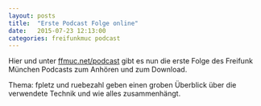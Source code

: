 ```yaml
---
layout: posts
title:  "Erste Podcast Folge online"
date:   2015-07-23 12:13:00
categories: freifunkmuc podcast
---
```


Hier und unter [ffmuc.net/podcast][podcast] gibt es nun die erste Folge des 
Freifunk München Podcasts zum Anhören und zum Download.

Thema: fpletz und ruebezahl geben einen groben Überblick über 
die verwendete Technik und wie alles zusammenhängt. 

<audio id="audio_ffmuc-001">
		<source src="https://ffmuc.net/podcast/audio/ffmuc-001.mp3" type="audio/mpeg"></source>
</audio>

<script>
   $('#audio_ffmuc-001').podlovewebplayer({
      title: 'FFMUC-001 Technischer Überblick',
      subtitle: 'Firmware, Gateways, B.A.T.M.A.N. und wie alles zusammenhängt.',
      poster: 'https://ffmuc.net/assets/Ffmuc-logo-250.png',
      chapters: [  {"start":"00:00:00.0", "title": "Begrüßung"},  {"start":"00:01:01.000", "title": "Begriffsklärung"},  {"start":"00:07:31.866", "title": "der Freifunk-Node"},  {"start":"00:12:28.000", "title": "Die Firmware: Gluon"},  {"start":"00:37:01.000", "title": "Das Routingprotokoll: B.A.T.M.A.N."},  {"start":"00:41:04.000", "title": "Die Gateways"},  {"start":"01:02:24.000", "title": "Firmware selber bauen"},  {"start":"01:02:56.000", "title": "Mitmachen, Kontakt"},  {"start":"01:05:00.000", "title": "Ausblick"},  ],
      chaptersVisible: true
   });
</script>
   
[podcast]: https://ffmuc.net/podcast/
